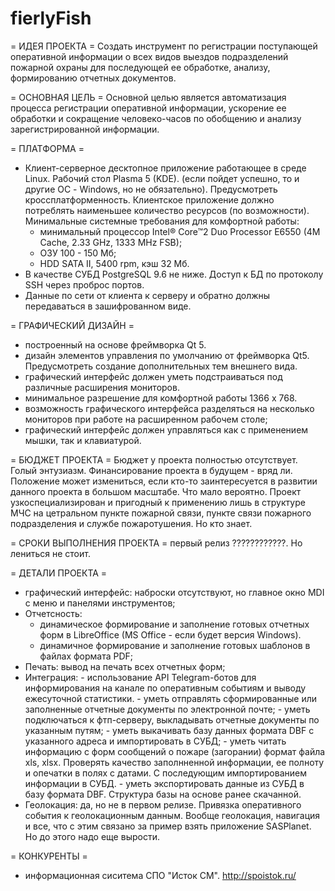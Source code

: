 # fierlyFish
= ИДЕЯ ПРОЕКТА =
Создать инструмент по регистрации поступающей оперативной информации о всех
видов выездов подразделений пожарной охраны для последующей ее обработке,
анализу, формированию отчетных документов.

= ОСНОВНАЯ ЦЕЛЬ =
Основной целью является автоматизация процесса регистрации оперативной информации,
ускорение ее обработки и сокращение человеко-часов по обобщению и анализу
зарегистрированной информации.

= ПЛАТФОРМА =
- Клиент-серверное десктопное приложение работающее в среде Linux. Рабочий стол Plasma 5 (KDE).
  (если пойдет успешно, то и другие ОС - Windows, но не обязательно). Предусмотреть кроссплатформенность.
  Клиентское приложение должно потреблять наименьшее количество ресурсов (по возможности).
  Минимальные системные требования для комфортной работы:
    - минимальный процессор Intel® Core™2 Duo Processor E6550 (4M Cache, 2.33 GHz, 1333 MHz FSB);
    - ОЗУ 100 - 150 Мб;
    - HDD SATA II, 5400 rpm, кэш 32 Мб.
- В качестве СУБД PostgreSQL 9.6 не ниже. Доступ к БД по протоколу SSH через проброс портов.
- Данные по сети от клиента к серверу и обратно должны передаваться в зашифрованном виде.

= ГРАФИЧЕСКИЙ ДИЗАЙН =
- построенный на основе фреймворка Qt 5.
- дизайн элементов управления по умолчанию от фреймворка Qt5. Предусмотреть создание дополнительных тем внешнего вида.
- графический интерфейс должен уметь подстраиваться под различные расширения мониторов.
- минимальное разрешение для комфортной работы 1366 х 768.
- возможность графического интерфейса разделяться на несколько мониторов при работе на расширенном рабочем столе;
- графический интерфейс должен управляться как с применением мышки, так и клавиатурой.

= БЮДЖЕТ ПРОЕКТА =
Бюджет у проекта полностью отсутствует. Голый энтузиазм. Финансирование проекта в будущем - вряд ли. Положение может измениться,
если кто-то заинтересуется в развитии данного проекта в большом масштабе. Что мало вероятно. Проект узкоспециализирован и пригодный к применению
лишь в структуре МЧС на цетральном пункте пожарной связи, пункте связи пожарного подразделения и службе пожаротушения.
Но кто знает.

= СРОКИ ВЫПОЛНЕНИЯ ПРОЕКТА =
первый релиз ????????????. Но лениться не стоит.

= ДЕТАЛИ ПРОЕКТА =

- графический интерфейс: наброски отсутствуют, но главное окно MDI с меню и панелями инструментов;
- Отчетсность:
    - динамическое формирование и заполнение готовых отчетных форм в LibreOffice (MS Office - если будет версия Windows).
    - динамичное формирование и заполнение готовых шаблонов в файлах формата PDF;
- Печать: вывод на печать всех отчетных форм;
- Интеграция: - использование API Telegram-ботов для информирования на канале по оперативным событиям и выводу ежесуточной статистики.
              - уметь отправлять сформированные или заполненные отчетные документы по электронной почте;
              - уметь подключаться к фтп-серверу, выкладывать отчетные документы по указанным путям;
              - уметь выкачивать базу данных формата DBF с указанного адреса и импортировать в СУБД;
              - уметь читать информацию с форм сообщений о пожаре (загорании) формат файла xls, xlsx.
                Проверять качество заполнненной информации, ее полноту и опечатки в полях с датами.
                С последующим импортированием информации в СУБД.
              - уметь экспортировать данные из СУБД в базу формата DBF. Структура базы на основе ранее скачанной.
- Геолокация: да, но не в первом релизе. Привязка оперативного события к геолокационным данным. Вообще геолокация, навигация и все, что с этим связано
              за пример взять приложение SASPlanet. Но до этого надо еще вырости.

= КОНКУРЕНТЫ =
 - информационная сиситема СПО "Исток СМ". http://spoistok.ru/
